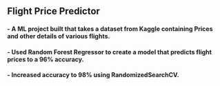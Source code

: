 ## Flight Price Predictor
#### - A ML project built that takes a dataset from Kaggle containing Prices and other details of various flights.
#### - Used Random Forest Regressor to create a model that predicts flight prices to a 96% accuracy.
#### - Increased accuracy to 98% using RandomizedSearchCV.
